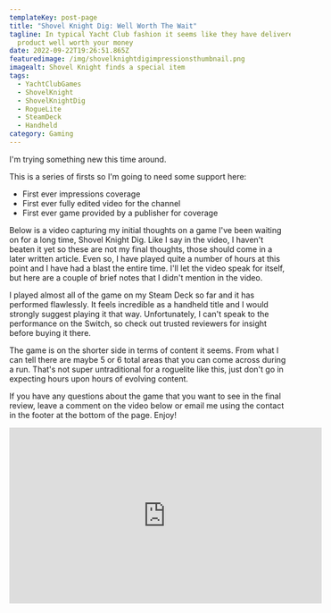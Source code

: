 ```yaml
---
templateKey: post-page
title: "Shovel Knight Dig: Well Worth The Wait"
tagline: In typical Yacht Club fashion it seems like they have delivered a
  product well worth your money
date: 2022-09-22T19:26:51.865Z
featuredimage: /img/shovelknightdigimpressionsthumbnail.png
imagealt: Shovel Knight finds a special item
tags:
  - YachtClubGames
  - ShovelKnight
  - ShovelKnightDig
  - RogueLite
  - SteamDeck
  - Handheld
category: Gaming
---
```

I'm trying something new this time around.

T﻿his is a series of firsts so I'm going to need some support here:

* F﻿irst ever impressions coverage
* F﻿irst ever fully edited video for the channel
* F﻿irst ever game provided by a publisher for coverage



B﻿elow is a video capturing my initial thoughts on a game I've been waiting on for a long time, Shovel Knight Dig. Like I say in the video, I haven't beaten it yet so these are not my final thoughts, those should come in a later written article. Even so, I have played quite a number of hours at this point and I have had a blast the entire time. I'll let the video speak for itself, but here are a couple of brief notes that I didn't mention in the video.


I﻿ played almost all of the game on my Steam Deck so far and it has performed flawlessly. It feels incredible as a handheld title and I would strongly suggest playing it that way. Unfortunately, I can't speak to the performance on the Switch, so check out trusted reviewers for insight before buying it there.

T﻿he game is on the shorter side in terms of content it seems. From what I can tell there are maybe 5 or 6 total areas that you can come across during a run. That's not super untraditional for a roguelite like this, just don't go in expecting hours upon hours of evolving content.

I﻿f you have any questions about the game that you want to see in the final review, leave a comment on the video below or email me using the contact in the footer at the bottom of the page. Enjoy!


<iframe width="560" height="315" src="https://www.youtube.com/embed/fItWyY8xrm0" title="YouTube video player" frameborder="0" allow="accelerometer; autoplay; clipboard-write; encrypted-media; gyroscope; picture-in-picture" allowfullscreen></iframe>

